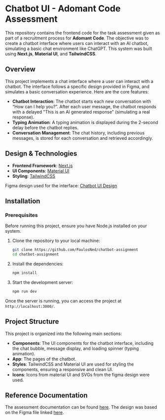 # Chatbot UI - Adomant Code Assessment

This repository contains the frontend code for the task assessment given as part of a recruitment process for **Adomant Code**. The objective was to create a chatbot interface where users can interact with an AI chatbot, simulating a basic chat environment like ChatGPT. This system was built using **Next.js**, **Material UI**, and **TailwindCSS**.

## Overview

This project implements a chat interface where a user can interact with a chatbot. The interface follows a specific design provided in Figma, and simulates a basic conversation experience. Here are the core features:

- **Chatbot Interaction**: The chatbot starts each new conversation with “How can I help you?”. After each user message, the chatbot responds with a delayed "This is an AI generated response" (simulating a real response).
- **Typing Animation**: A typing animation is displayed during the 2-second delay before the chatbot replies.
- **Conversation Management**: The chat history, including previous messages, is stored for each conversation and retrieved accordingly.

## Design & Technologies

- **Frontend Framework**: [Next.js](https://nextjs.org/)
- **UI Components**: [Material UI](https://mui.com/)
- **Styling**: [TailwindCSS](https://tailwindcss.com/)
  
Figma design used for the interface: [Chatbot UI Design](https://www.figma.com/design/okBhVeSxxw8vKUa1DyaqTr/Full-Stack-Developer-Assignment?node-id=5334-365&t=jql51l6KMUf0UF22-0)

## Installation

### Prerequisites
Before running this project, ensure you have Node.js installed on your system.

1. Clone the repository to your local machine:
   ```bash
   git clone https://github.com/PaulosNed/chatbot-assignment
   cd chatbot-assignment
   ```

2. Install the dependencies:
   ```bash
   npm install
   ```

3. Start the development server:
   ```bash
   npm run dev
   ```

Once the server is running, you can access the project at `http://localhost:3000/`.

## Project Structure

This project is organized into the following main sections:

- **Components**: The UI components for the chatbot interface, including the chat bubble, message display, and loading spinner (typing animation).
- **App**: The pages of the chatbot.
- **Styles**: TailwindCSS and Material UI are used for styling the components, ensuring a responsive and clean UI.
- **Icons**: Icons from material UI and SVGs from the figma design were used.

## Reference Documentation

The assessment documentation can be found [here](https://doc.clickup.com/9015599350/d/h/8cny87p-8095/6a879a0d5f57a2a). The design was based on the Figma file linked [here](https://www.figma.com/design/okBhVeSxxw8vKUa1DyaqTr/Full-Stack-Developer-Assignment?node-id=5334-365&t=jql51l6KMUf0UF22-0).
